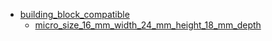 * [building_block_compatible](building_block_compatible)
  * [micro_size_16_mm_width_24_mm_height_18_mm_depth](building_block_compatible/micro_size_16_mm_width_24_mm_height_18_mm_depth)
